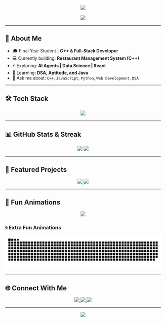 <!-- Banner -->
<p align="center">
  <img src="https://capsule-render.vercel.app/api?type=waving&color=0:FF5733,100:1D2671&height=200&section=header&text=🚀%20Shreyash%20Patil%20|%20Developer&fontSize=40&fontColor=ffffff&animation=fadeIn&fontAlignY=35"/>
</p>

<!-- Typing Animation -->
<p align="center">
  <a href="https://github.com/yourusername">
    <img src="https://readme-typing-svg.herokuapp.com?font=Fira+Code&size=24&duration=4000&pause=1000&color=F700FF&center=true&vCenter=true&width=600&lines=Hi+There!+👋;I'm+Shreyash+Patil;A+Passionate+Developer+from+India;I+Love+Coding+and+Problem+Solving;Let's+Build+Something+Awesome!">
  </a>
</p>

---

## 🌟 About Me
- 🎓 Final Year Student | **C++ & Full-Stack Developer**
- 💻 Currently building: **Restaurant Management System (C++)**
- ⚡ Exploring: **AI Agents | Data Science | React**
- 🌱 Learning: **DSA, Aptitude, and Java**
- 💬 Ask me about: `C++`, `JavaScript`, `Python`, `Web Development`, `DSA`

---

## 🛠️ Tech Stack

<p align="center">
  <!-- Languages -->
  <img src="https://skillicons.dev/icons?i=cpp,java,python,js,html,css,react,nodejs,express,mongodb,git,github,linux,sqlite,mysql&perline=8" />
</p>

---

## 📊 GitHub Stats & Streak

<p align="center">
  <img src="https://github-readme-stats.vercel.app/api?username=yourusername&show_icons=true&theme=radical&count_private=true&hide_border=true" height="180px"/>
  <img src="https://github-readme-streak-stats.herokuapp.com/?user=yourusername&theme=radical&hide_border=true" height="180px"/>
</p>

---

## 🚀 Featured Projects
<p align="center">
  <a href="https://github.com/yourusername/Restaurant-Management-System">
    <img src="https://github-readme-stats.vercel.app/api/pin/?username=yourusername&repo=Restaurant-Management-System&theme=radical"/>
  </a>
  <a href="https://github.com/yourusername/General-Store-Project">
    <img src="https://github-readme-stats.vercel.app/api/pin/?username=yourusername&repo=General-Store-Project&theme=radical"/>
  </a>
</p>

---

## 🎨 Fun Animations

<p align="center">
  <img src="https://raw.githubusercontent.com/abhisheknaiidu/abhisheknaiidu/master/code.gif" width="400"/>
</p>


### 🌀 Extra Fun Animations

<!-- Snake Animation -->
<p align="center">
  <img src="https://raw.githubusercontent.com/Platane/snk/output/github-contribution-grid-snake.svg" alt="snake animation" />
</p>

---

## 🌐 Connect With Me

<p align="center">
  <a href="https://linkedin.com/in/yourusername">
    <img src="https://img.shields.io/badge/LinkedIn-%230077B5.svg?style=for-the-badge&logo=linkedin&logoColor=white"/>
  </a>
  <a href="https://twitter.com/yourusername">
    <img src="https://img.shields.io/badge/Twitter-%231DA1F2.svg?style=for-the-badge&logo=twitter&logoColor=white"/>
  </a>
  <a href="mailto:youremail@gmail.com">
    <img src="https://img.shields.io/badge/Gmail-D14836.svg?style=for-the-badge&logo=gmail&logoColor=white"/>
  </a>
</p>

---

<!-- Footer Banner -->
<p align="center">
  <img src="https://capsule-render.vercel.app/api?type=waving&color=0:1D2671,100:FF5733&height=120&section=footer"/>
</p>
